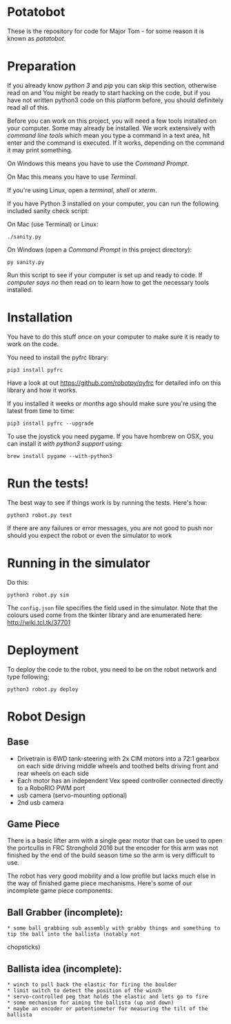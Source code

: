 ﻿# Potatobot

These is the repository for code for Major Tom - for some reason it is known as *potatobot*.

# Preparation

If you already know *python 3* and *pip* you can skip this section, otherwise read on and You might be ready to start hacking on the code, but if you have not written python3 code on this platform before, you should definitely read all of this.

Before you can work on this project, you will need a few tools installed on your computer. Some may already be installed. We work extensively with *command line tools* which mean you type a command in a text area, hit enter and the command is executed. If it works, depending on the command it may print something.

On Windows this means you have to use the _Command Prompt_.

On Mac this means you have to use _Terminal_.

If you're using Linux, open a _terminal_, _shell_ or _xterm_.

If you have Python 3 installed on your computer, you can run the following included sanity check script:

On Mac (use Terminal) or Linux:

    ./sanity.py

On Windows (open a *Command Prompt* in this project directory):

    py sanity.py

Run this script to see if your computer is set up and ready to code. If _computer says no_ then read on to learn how to get the necessary tools installed.

# Installation

You have to do this stuff _once_ on your computer to make sure it is ready to work on the code.

You need to install the pyfrc library:

    pip3 install pyfrc

Have a look at out <https://github.com/robotpy/pyfrc> for detailed info on this library and how it works. 

If you installed it weeks or months ago should make sure you're using the latest from time to time:

    pip3 install pyfrc --upgrade

To use the joystick you need pygame. If you have hombrew on OSX, you can install it _with python3 support_ using:

    brew install pygame --with-python3

# Run the tests!

The best way to see if things work is by running the tests. Here's how:

    python3 robot.py test

If there are any failures or error messages, you are not good to push nor should you expect the robot or even the simulator to work 

# Running in the simulator

Do this:

    python3 robot.py sim

The ```config.json``` file specifies the field used in the simulator. Note that the colours used come from the
tkinter library and are enumerated here: <http://wiki.tcl.tk/37701>

# Deployment

To deploy the code to the robot, you need to be on the robot network and type following;

    python3 robot.py deploy

# Robot Design

## Base

* Drivetrain is 6WD tank-steering with 2x CIM motors into a 72:1 gearbox on each side driving middle wheels and toothed belts driving front and rear wheels on each side
* Each motor has an independent Vex speed controller connected directly to a RoboRIO PWM port
* usb camera (servo-mounting optional)
* 2nd usb camera 

## Game Piece

There is a basic lifter arm with a single gear motor that can be used to open the portcullis in FRC Stronghold 2016 but the encoder for this arm was not finished by the end of the build season time so the arm is very difficult to use.

The robot has very good mobility and a low profile but lacks much else in the way of finished game piece mechanisms. Here's some of our incomplete game piece components:
    

## Ball Grabber (incomplete):

    * some ball grabbing sub assembly with grabby things and something to tip the ball into the ballista (notably not
chopsticks)

## Ballista idea (incomplete):
    * winch to pull back the elastic for firing the boulder
    * limit switch to detect the position of the winch
    * servo-controlled peg that holds the elastic and lets go to fire
    * some mechanism for aiming the ballista (up and down)
    * maybe an encoder or potentiometer for measuring the tilt of the ballista



